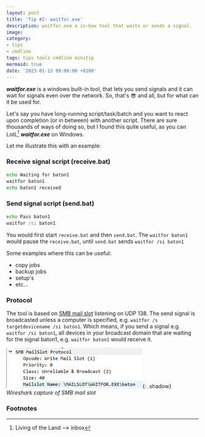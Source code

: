 ```yaml
---
layout: post
title: 'Tip #2: waitfor.exe'
description: waitfor.exe a in-box tool that waits or sends a signal.
image: 
category:
- tips
- cmdline
tags: tips tools cmdline minitip
mermaid: true
date: '2023-01-13 09:00:00 +0100'
---
```

***waitfor.exe*** is a windows built-in tool, that lets you send signals and it can wait for signals even over the network. So, that's 😎 and all, but for what can it be used for.

Let's say you have long-running script/task/batch and you want to react upon completion (or in between) with another script. There are sure thousands of ways of doing so, but I found this quite useful, as you can LotL[^1] ***waitfor.exe*** on Windows.

Let me illustrate this with an example:

### Receive signal script (receive.bat)

```bat
echo Waiting for baton1
waitfor baton1
echo baton1 received
```

### Send signal script (send.bat)

```bat
echo Pass baton1
waitfor /si baton1
```

You would first start ```receive.bat``` and then ```send.bat```. The ```waitfor baton1``` would pause the ```receive.bat```, until ```send.bat``` sends ```waitfor /si baton1```

Some examples where this can be useful:

- copy jobs
- backup jobs
- setup's
- etc...

### Protocol

The tool is based on [SMB mail slot](https://wiki.wireshark.org/Mailslot.md) listening on UDP 138. The send signal is broadcasted unless a computer is specified, e.g. ```waitfor /s targetdevicename /si baton1```. Which means, if you send a signal e.g. ```waitfor /si baton1```, all devices in your broadcast domain that are waiting for the signal baton1, e.g.  ```waitfor baton1``` would receive it.

![Wireshark Capture](/assets/img/tip-2/smb-mail-slot.png){: .shadow} _Wireshark capture of SMB mail slot_

### Footnotes

[^1]: Living of the Land --> inbox
